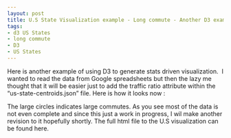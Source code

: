 ```yaml
--- 
layout: post
title: U.S State Visualization example - Long commute - Another D3 example
tags: 
- d3 US States
- long commute
- D3
- US States
---
```

Here is another example of using D3 to generate stats driven visualization. 
I wanted to read the data from Google spreadsheets but then the lazy me thought that it will be easier just to add the traffic ratio attribute within the “us-state-centroids.json” file.
Here is how it looks now :



The large circles indicates large commutes.
As you see most of the data is not even complete and since this just a work in progress, I wil make another revision to it hopefully shortly.
The full html file to the U.S visualization can be found here.
